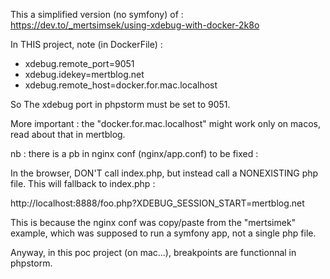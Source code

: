 This a simplified version (no symfony) of : https://dev.to/_mertsimsek/using-xdebug-with-docker-2k8o

In THIS project, note (in DockerFile) : 
- xdebug.remote_port=9051
- xdebug.idekey=mertblog.net
- xdebug.remote_host=docker.for.mac.localhost

So The xdebug port in phpstorm must be set to 9051.

More important : the "docker.for.mac.localhost" might work only on macos, read about that in mertblog.

nb : there is a pb in nginx conf (nginx/app.conf) to be fixed :

In the browser, DON'T call index.php, but instead call a NONEXISTING php file. This will fallback to index.php : 

http://localhost:8888/foo.php?XDEBUG_SESSION_START=mertblog.net

This is because the nginx conf was copy/paste from the "mertsimek" example, which was supposed to run a symfony app, not a single php file.

Anyway, in this poc project (on mac...), breakpoints are functionnal in phpstorm.


